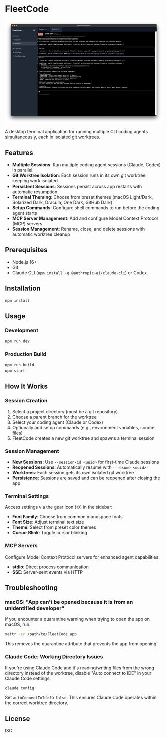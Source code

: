# FleetCode

![FleetCode](fleetcode.png)

A desktop terminal application for running multiple CLI coding agents simultaneously, each in isolated git worktrees.

## Features

- **Multiple Sessions**: Run multiple coding agent sessions (Claude, Codex) in parallel
- **Git Worktree Isolation**: Each session runs in its own git worktree, keeping work isolated
- **Persistent Sessions**: Sessions persist across app restarts with automatic resumption
- **Terminal Theming**: Choose from preset themes (macOS Light/Dark, Solarized Dark, Dracula, One Dark, GitHub Dark)
- **Setup Commands**: Configure shell commands to run before the coding agent starts
- **MCP Server Management**: Add and configure Model Context Protocol (MCP) servers
- **Session Management**: Rename, close, and delete sessions with automatic worktree cleanup

## Prerequisites

- Node.js 16+
- Git
- Claude CLI (`npm install -g @anthropic-ai/claude-cli`) or Codex

## Installation

```bash
npm install
```

## Usage

### Development

```bash
npm run dev
```

### Production Build

```bash
npm run build
npm start
```

## How It Works

### Session Creation

1. Select a project directory (must be a git repository)
2. Choose a parent branch for the worktree
3. Select your coding agent (Claude or Codex)
4. Optionally add setup commands (e.g., environment variables, source files)
5. FleetCode creates a new git worktree and spawns a terminal session

### Session Management

- **New Sessions**: Use `--session-id <uuid>` for first-time Claude sessions
- **Reopened Sessions**: Automatically resume with `--resume <uuid>`
- **Worktrees**: Each session gets its own isolated git worktree
- **Persistence**: Sessions are saved and can be reopened after closing the app

### Terminal Settings

Access settings via the gear icon (⚙️) in the sidebar:

- **Font Family**: Choose from common monospace fonts
- **Font Size**: Adjust terminal text size
- **Theme**: Select from preset color themes
- **Cursor Blink**: Toggle cursor blinking

### MCP Servers

Configure Model Context Protocol servers for enhanced agent capabilities:

- **stdio**: Direct process communication
- **SSE**: Server-sent events via HTTP

## Troubleshooting

### macOS: "App can't be opened because it is from an unidentified developer"

If you encounter a quarantine warning when trying to open the app on macOS, run:

```bash
xattr -cr /path/to/FleetCode.app
```

This removes the quarantine attribute that prevents the app from opening.

### Claude Code: Working Directory Issues

If you're using Claude Code and it's reading/writing files from the wrong directory instead of the worktree, disable "Auto connect to IDE" in your Claude Code settings:

```bash
claude config
```

Set `autoConnectToIde` to `false`. This ensures Claude Code operates within the correct worktree directory.

## License

ISC
